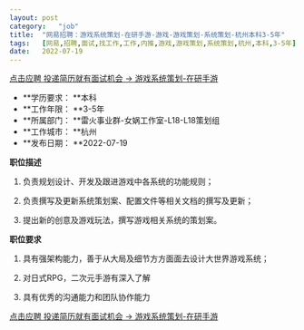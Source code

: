 ```yaml
---
layout:	post
category:	"job"
title:	"网易招聘：游戏系统策划-在研手游-游戏-游戏策划-系统策划-杭州本科3-5年"
tags:	[网易,招聘,面试,找工作,工作,内推,游戏,游戏策划,系统策划,杭州,本科,3-5年]
date:	2022-07-19
---
```


[点击应聘 投递简历就有面试机会 ->  游戏系统策划-在研手游](http://mobile.bole.netease.com/bole/boleDetail?id=36738&employeeId=346f03c3cda5f04c&key=all)



- **学历要求： **本科
- **工作年限： **3-5年
- **所属部门： **雷火事业群-女娲工作室-L18-L18策划组
- **工作城市： **杭州
- **发布日期： **2022-07-19



**职位描述**

1. 负责规划设计、开发及跟进游戏中各系统的功能规则；

2. 负责撰写及更新系统策划案、配置文件等相关文档的撰写及更新；

3. 提出新的创意及游戏玩法，撰写游戏相关系统的策划案。



**职位要求**

1. 具有强架构能力，善于从大局及细节方方面面去设计大世界游戏系统；

2. 对日式RPG，二次元手游有深入了解

3. 具有优秀的沟通能力和团队协作能力



[点击应聘 投递简历就有面试机会 ->  游戏系统策划-在研手游](http://mobile.bole.netease.com/bole/boleDetail?id=36738&employeeId=346f03c3cda5f04c&key=all)